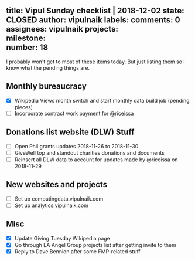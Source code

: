 title:	Vipul Sunday checklist | 2018-12-02
state:	CLOSED
author:	vipulnaik
labels:	
comments:	0
assignees:	vipulnaik
projects:	
milestone:	
number:	18
--
I probably won't get to most of these items today. But just listing them so I know what the pending things are.

## Monthly bureaucracy

- [x] Wikipedia Views month switch and start monthly data build job (pending pieces)
- [ ] Incorporate contract work payment for @riceissa

## Donations list website (DLW) Stuff

- [ ] Open Phil grants updates 2018-11-26 to 2018-11-30
- [ ] GiveWell top and standout charities donations and documents
- [ ] Reinsert all DLW data to account for updates made by @riceissa on 2018-11-29

## New websites and projects

- [ ] Set up computingdata.vipulnaik.com
- [ ] Set up analytics.vipulnaik.com

## Misc

- [x] Update Giving Tuesday Wikipedia page
- [x] Go through EA Angel Group projects list after getting invite to them
- [x] Reply to Dave Bennion after some FMP-related stuff
